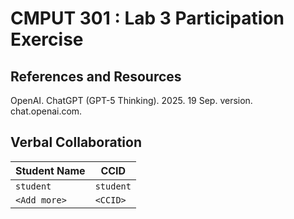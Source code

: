 # CMPUT 301 : Lab 3 Participation Exercise

## References and Resources

OpenAI. ChatGPT (GPT-5 Thinking). 2025. 19 Sep. version. chat.openai.com.

## Verbal Collaboration

| Student Name | CCID      |
| ------------ | --------- |
| `student`    | `student` |
| `<Add more>` | `<CCID>`  |
